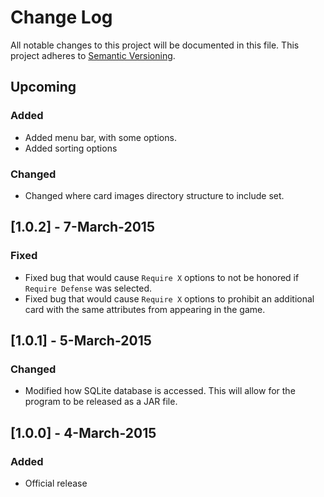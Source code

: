 # Change Log
All notable changes to this project will be documented in this file.
This project adheres to [Semantic Versioning](http://semver.org/).

## Upcoming
### Added
- Added menu bar, with some options.
- Added sorting options

### Changed
- Changed where card images directory structure to include set.

## [1.0.2] - 7-March-2015
### Fixed
- Fixed bug that would cause `Require X` options to not be honored if `Require Defense` was selected.
- Fixed bug that would cause `Require X` options to prohibit an additional card with the same attributes from appearing in the game.

## [1.0.1] - 5-March-2015
### Changed
- Modified how SQLite database is accessed. This will allow for the program to be released as a JAR file.

## [1.0.0] - 4-March-2015
### Added
- Official release
